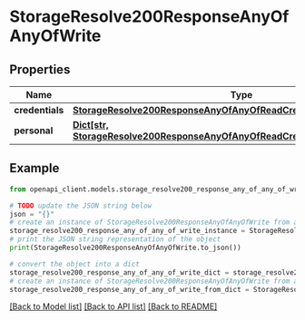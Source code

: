 # StorageResolve200ResponseAnyOfAnyOfWrite


## Properties

Name | Type | Description | Notes
------------ | ------------- | ------------- | -------------
**credentials** | [**StorageResolve200ResponseAnyOfAnyOfReadCredentials**](StorageResolve200ResponseAnyOfAnyOfReadCredentials.md) |  | [optional] 
**personal** | [**Dict[str, StorageResolve200ResponseAnyOfAnyOfReadCredentialsCategoriesValue]**](StorageResolve200ResponseAnyOfAnyOfReadCredentialsCategoriesValue.md) |  | [optional] 

## Example

```python
from openapi_client.models.storage_resolve200_response_any_of_any_of_write import StorageResolve200ResponseAnyOfAnyOfWrite

# TODO update the JSON string below
json = "{}"
# create an instance of StorageResolve200ResponseAnyOfAnyOfWrite from a JSON string
storage_resolve200_response_any_of_any_of_write_instance = StorageResolve200ResponseAnyOfAnyOfWrite.from_json(json)
# print the JSON string representation of the object
print(StorageResolve200ResponseAnyOfAnyOfWrite.to_json())

# convert the object into a dict
storage_resolve200_response_any_of_any_of_write_dict = storage_resolve200_response_any_of_any_of_write_instance.to_dict()
# create an instance of StorageResolve200ResponseAnyOfAnyOfWrite from a dict
storage_resolve200_response_any_of_any_of_write_from_dict = StorageResolve200ResponseAnyOfAnyOfWrite.from_dict(storage_resolve200_response_any_of_any_of_write_dict)
```
[[Back to Model list]](../README.md#documentation-for-models) [[Back to API list]](../README.md#documentation-for-api-endpoints) [[Back to README]](../README.md)


